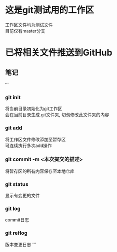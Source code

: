 # 这是git测试用的工作区
工作区文件均为测试文件</br>
目前仅有master分支

# 已将相关文件推送到GitHub

## 笔记
‘’‘
### git init
将当前目录初始化为git工作区</br>
会在当前目录生成.git文件夹, 切勿修改此文件夹的内容
### git add <file name>
将工作区文件修改添加至暂存区</br>
可连续执行多次add操作
### git commit -m <本次提交的描述>
将暂存区的所有内容保存至本地仓库
### git status
显示有变更的文件
### git log
commit日志
### git reflog
版本变更日志
’‘’